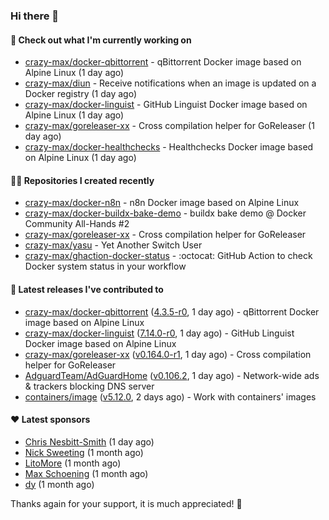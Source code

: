 ### Hi there 👋

#### 👷 Check out what I'm currently working on

- [crazy-max/docker-qbittorrent](https://github.com/crazy-max/docker-qbittorrent) - qBittorrent Docker image based on Alpine Linux (1 day ago)
- [crazy-max/diun](https://github.com/crazy-max/diun) - Receive notifications when an image is updated on a Docker registry (1 day ago)
- [crazy-max/docker-linguist](https://github.com/crazy-max/docker-linguist) - GitHub Linguist Docker image based on Alpine Linux (1 day ago)
- [crazy-max/goreleaser-xx](https://github.com/crazy-max/goreleaser-xx) - Cross compilation helper for GoReleaser (1 day ago)
- [crazy-max/docker-healthchecks](https://github.com/crazy-max/docker-healthchecks) - Healthchecks Docker image based on Alpine Linux (1 day ago)

#### 👨‍💻 Repositories I created recently

- [crazy-max/docker-n8n](https://github.com/crazy-max/docker-n8n) - n8n Docker image based on Alpine Linux
- [crazy-max/docker-buildx-bake-demo](https://github.com/crazy-max/docker-buildx-bake-demo) - buildx bake demo @ Docker Community All-Hands #2
- [crazy-max/goreleaser-xx](https://github.com/crazy-max/goreleaser-xx) - Cross compilation helper for GoReleaser
- [crazy-max/yasu](https://github.com/crazy-max/yasu) - Yet Another Switch User
- [crazy-max/ghaction-docker-status](https://github.com/crazy-max/ghaction-docker-status) - :octocat: GitHub Action to check Docker system status in your workflow

#### 🚀 Latest releases I've contributed to

- [crazy-max/docker-qbittorrent](https://github.com/crazy-max/docker-qbittorrent) ([4.3.5-r0](https://github.com/crazy-max/docker-qbittorrent/releases/tag/4.3.5-r0), 1 day ago) - qBittorrent Docker image based on Alpine Linux
- [crazy-max/docker-linguist](https://github.com/crazy-max/docker-linguist) ([7.14.0-r0](https://github.com/crazy-max/docker-linguist/releases/tag/7.14.0-r0), 1 day ago) - GitHub Linguist Docker image based on Alpine Linux
- [crazy-max/goreleaser-xx](https://github.com/crazy-max/goreleaser-xx) ([v0.164.0-r1](https://github.com/crazy-max/goreleaser-xx/releases/tag/v0.164.0-r1), 1 day ago) - Cross compilation helper for GoReleaser
- [AdguardTeam/AdGuardHome](https://github.com/AdguardTeam/AdGuardHome) ([v0.106.2](https://github.com/AdguardTeam/AdGuardHome/releases/tag/v0.106.2), 1 day ago) - Network-wide ads &amp; trackers blocking DNS server
- [containers/image](https://github.com/containers/image) ([v5.12.0](https://github.com/containers/image/releases/tag/v5.12.0), 2 days ago) - Work with containers&#39; images

#### ❤️ Latest sponsors
- [Chris Nesbitt-Smith](https://github.com/chrisns) (1 day ago)
- [Nick Sweeting](https://github.com/pirate) (1 month ago)
- [LitoMore](https://github.com/LitoMore) (1 month ago)
- [Max Schoening](https://github.com/max) (1 month ago)
- [dy](https://github.com/dyipon) (1 month ago)

Thanks again for your support, it is much appreciated! 🙏
